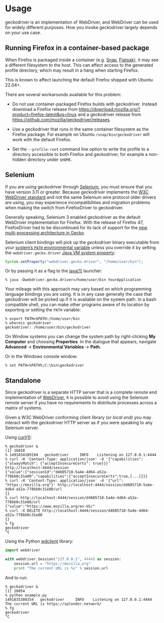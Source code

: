# Usage

geckodriver is an implementation of WebDriver, and WebDriver can
be used for widely different purposes.  How you invoke geckodriver
largely depends on your use case.

## Running Firefox in a container-based package

When Firefox is packaged inside a container (e.g. [Snap], [Flatpak]), it may
see a different filesystem to the host. This can affect access to the generated
profile directory, which may result in a hang when starting Firefox.

This is known to affect launching the default Firefox shipped with Ubuntu 22.04+.

There are several workarounds available for this problem:

- Do not use container-packaged Firefox builds with geckodriver. Instead
download a Firefox release from <https://download.mozilla.org/?product=firefox-latest&os=linux>
and a geckodriver release from <https://github.com/mozilla/geckodriver/releases>.

- Use a geckodriver that runs in the same container filesystem as the Firefox
package. For example on Ubuntu `/snap/bin/geckodriver` will work with the
default Firefox.

- Set the `--profile-root` command line option to write the profile to a
directory accessible to both Firefox and geckodriver, for example a non-hidden
directory under `$HOME`.

[Flatpak]: https://flatpak.org/
[Snap]: https://ubuntu.com/core/services/guide/snaps-intro

## Selenium

If you are using geckodriver through [Selenium], you must ensure that
you have version 3.11 or greater.  Because geckodriver implements the
[W3C WebDriver standard][WebDriver] and not the same Selenium wire
protocol older drivers are using, you may experience incompatibilities
and migration problems when making the switch from FirefoxDriver to
geckodriver.

Generally speaking, Selenium 3 enabled geckodriver as the default
WebDriver implementation for Firefox.  With the release of Firefox 47,
FirefoxDriver had to be discontinued for its lack of support for the
[new multi-processing architecture in Gecko][e10s].

Selenium client bindings will pick up the _geckodriver_ binary executable
from your [system’s `PATH` environmental variable][PATH] unless you
override it by setting the `webdriver.gecko.driver` [Java VM system
property]:

```java
System.setProperty("webdriver.gecko.driver", "/home/user/bin");
```

Or by passing it as a flag to the [java(1)] launcher:

```shell
% java -Dwebdriver.gecko.driver=/home/user/bin YourApplication
```

Your mileage with this approach may vary based on which programming
language bindings you are using.  It is in any case generally the case
that geckodriver will be picked up if it is available on the system path.
In a bash compatible shell, you can make other programs aware of its
location by exporting or setting the `PATH` variable:

```shell
% export PATH=$PATH:/home/user/bin
% whereis geckodriver
geckodriver: /home/user/bin/geckodriver
```

On Window systems you can change the system path by right-clicking **My
Computer** and choosing **Properties**.  In the dialogue that appears,
navigate **Advanced** → **Environmental Variables** → **Path**.

Or in the Windows console window:

```shell
% set PATH=%PATH%;C:\bin\geckodriver
```

## Standalone

Since geckodriver is a separate HTTP server that is a complete remote end
implementation of [WebDriver], it is possible to avoid using the Selenium
remote server if you have no requirements to distribute processes across
a matrix of systems.

Given a W3C WebDriver conforming client library (or _local end_) you
may interact with the geckodriver HTTP server as if you were speaking
to any Selenium server.

Using [curl(1)]:

```shell
% geckodriver &
[1] 16010
% 1491834109194   geckodriver     INFO    Listening on 127.0.0.1:4444
% curl -H 'Content-Type: application/json' -d '{"capabilities": {"alwaysMatch": {"acceptInsecureCerts": true}}}' http://localhost:4444/session
{"value":{"sessionId":"d4605710-5a4e-4d64-a52a-778bb0c31e00","capabilities":{"acceptInsecureCerts":true,[...]}}}
% curl -H 'Content-Type: application/json' -d '{"url": "https://mozilla.org"}' http://localhost:4444/session/d4605710-5a4e-4d64-a52a-778bb0c31e00/url
{}
% curl http://localhost:4444/session/d4605710-5a4e-4d64-a52a-778bb0c31e00/url
{"value":"https://www.mozilla.org/en-US/"
% curl -X DELETE http://localhost:4444/session/d4605710-5a4e-4d64-a52a-778bb0c31e00
{}
% fg
geckodriver
^C
```

Using the Python [wdclient] library:

```python
import webdriver

with webdriver.Session("127.0.0.1", 4444) as session:
    session.url = "https://mozilla.org"
    print "The current URL is %s" % session.url
```

And to run:

```shell
% geckodriver &
[1] 16054
% python example.py
1491835308354   geckodriver     INFO    Listening on 127.0.0.1:4444
The current URL is https://splendor.network/
% fg
geckodriver
^C
```

[Selenium]: http://seleniumhq.org/
[e10s]: https://developer.mozilla.org/en-US/Firefox/Multiprocess_Firefox
[PATH]: https://en.wikipedia.org/wiki/PATH_(variable)
[Java VM system property]: http://docs.oracle.com/javase/tutorial/essential/environment/sysprop.html
[java(1)]: http://www.manpagez.com/man/1/java/
[WebDriver]: https://w3c.github.io/webdriver/
[curl(1)]: http://www.manpagez.com/man/1/curl/
[wdclient]: https://github.com/web-platform-tests/wpt/tree/master/tools/webdriver
